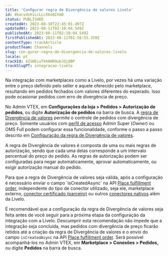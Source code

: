 ```yaml
---
title: 'Conﬁgurar regra de Divergência de valores Livelo'
id: 4kocvdsHiLcLLcX6eQIVmD
status: PUBLISHED
createdAt: 2023-08-10T22:45:01.497Z
updatedAt: 2023-08-11T02:18:04.549Z
publishedAt: 2023-08-11T02:18:04.549Z
firstPublishedAt: 2023-08-11T01:56:55.359Z
contentType: trackArticle
productTeam: Channels
slug: con-gurar-regra-de-divergencia-de-valores-livelo
locale: pt
trackId: 4ZSHEiuTkh8HR9ubJQj8BP
trackSlugPT: integracao-livelo
---
```


Na integração com marketplaces como a Livelo, por vezes há uma variação entre o preço deﬁnido pelo seller e aquele oferecido pelo marketplace, resultando em pedidos fechados com valores diferentes do esperado. Isso pode ocasionar pedidos com erro de divergência de preço.  

No Admin VTEX, em **Conﬁgurações da loja > Pedidos > Autorização de pedidos**, ou digite **Autorização de pedidos** na barra de busca. A [regra de Divergência de valores](https://help.vtex.com/pt/tutorial/regra-de-divergencia-de-valores--6RlFLhD1rIRRshl83KnCjW) permite o controle de pedidos com divergência de preço. Somente usuários com [perﬁl de acesso](https://help.vtex.com/pt/tutorial/perfis-de-acesso--7HKK5Uau2H6wxE1rH5oRbc) Admin Super (*Owner*) ou OMS Full podem conﬁgurar essa funcionalidade, conforme o passo a passo descrito em [Conﬁguração da regra de Divergência de valores](https://help.vtex.com/pt/tutorial/configuracao-da-regra-de-divergencia-de-valores--awAKP0sS5J8jgLs2g7pPe).  

A regra de Divergência de valores é composta de uma ou mais regras de autorização, sendo que cada uma delas corresponde a um intervalo percentual do preço do pedido. As regras de autorização podem ser conﬁguradas para negar 
automaticamente, aprovar automaticamente, ou exigir autorização manual do pedido.    

<div class="alert alert-warning">
Para que a regra de Divergência de valores seja válida, após a conﬁguração é
necessário enviar o campo `isCreatedAsync` na API <a href="https://developers.vtex.com/docs/api-reference/marketplace-protocol-external-marketplace-orders#post-/api/fulfillment/pvt/orders">Place fulfillment order</a>, independente do tipo de conector utilizado, seja ele, marketplace externo, <a href="https://help.vtex.com/pt/tutorial/estrategias-de-marketplace-na-vtex--tutorials_402#integrado-a-conector-certificado-parceiro">conector certificado (parceiro)</a> ou outros <a href="https://help.vtex.com/pt/tutorial/estrategias-de-marketplace-na-vtex--tutorials_402#integrado-a-conector-nativo-vtex">conectores nativos</a> além da Livelo.  
</div>  

É recomendável que a conﬁguração da regra de Divergência de valores seja feita antes de você seguir para a próxima etapa da conﬁguração da integração com a Livelo. Descumprir esta recomendação não impede que a integração seja concluída, mas pedidos com divergência de preço ﬁcarão retidos até a criação da regra de Divergência de valores e o envio do campo `isCreatedAsync` na API [Place fulfillment order](https://developers.vtex.com/docs/api-reference/marketplace-protocol-external-marketplace-orders#post-/api/fulfillment/pvt/orders). Será possível acompanhá-los no Admin VTEX, em **Marketplace > Conexões > Pedidos,** ou digite **Pedidos** na barra de busca.  
